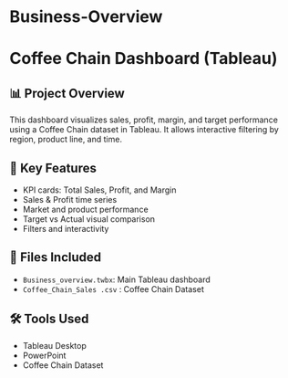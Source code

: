 # Business-Overview
# Coffee Chain Dashboard (Tableau)

## 📊 Project Overview
This dashboard visualizes sales, profit, margin, and target performance using a Coffee Chain dataset in Tableau. It allows interactive filtering by region, product line, and time.

## 🎯 Key Features
- KPI cards: Total Sales, Profit, and Margin
- Sales & Profit time series
- Market and product performance
- Target vs Actual visual comparison
- Filters and interactivity

## 📁 Files Included
- `Business_overview.twbx`: Main Tableau dashboard
- `Coffee_Chain_Sales .csv` : Coffee Chain Dataset
  

## 🛠 Tools Used
- Tableau Desktop
- PowerPoint
- Coffee Chain Dataset

